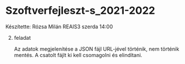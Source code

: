 # Szoftverfejleszt-s_2021-2022

Készítette: Rózsa Milán REAIS3 szerda 14:00


2. feladat

    Az adatok megjelenítése a JSON fájl URL-jével történik, nem történik mentés.
    A csatolt fájlt ki kell csomagolni és elindítani.  
        
